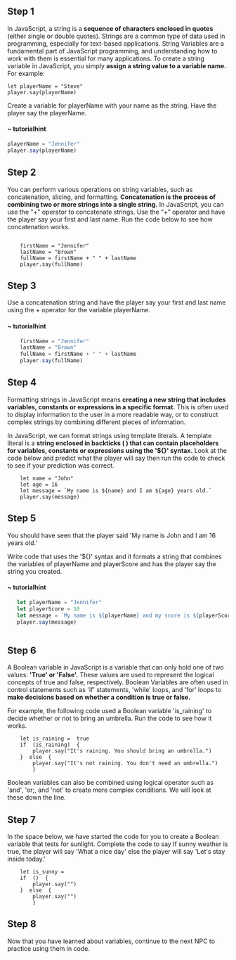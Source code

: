 ## Step 1

In JavaScript, a string is a **sequence of characters enclosed in quotes** (either single or double quotes). Strings are a common type of data used in programming, especially for text-based applications.
 String Variables are a fundamental part of JavaScript programming, and understanding how to work with them is essential for many applications. 
 To create a string variable in JavaScript, you simply **assign a string value to a variable name.**
 For example:

    let playerName = "Steve"
    player.say(playerName)

Create a variable for playerName with your name as the string. Have the player say the playerName.

#### ~ tutorialhint

```javascript
playerName = "Jennifer"
player.say(playerName)

```

## Step 2

You can perform various operations on string variables, such as concatenation, slicing, and formatting. **Concatenation is the process of combining two or more strings into a single string.** In JavaScript, you can use the "+" operator to concatenate strings. Use the “+” operator and have the player say your first and last name. Run the code below to see how concatenation works. 
```template

    firstName = "Jennifer"
    lastName = "Brown"
    fullName = firstName + " " + lastName 
    player.say(fullName)
```

## Step 3

Use a concatenation string and have the player say your first and last name using the + operator for the variable playerName.

  #### ~ tutorialhint

```javascript
    firstName = "Jennifer"
    lastName = "Brown"
    fullName = firstName + " " + lastName 
    player.say(fullName)
```

## Step 4

Formatting strings in JavaScript means **creating a new string that includes variables, constants or expressions in a specific format.** This is often used to display information to the user in a more readable way, or to construct complex strings by combining different pieces of information.

In JavaScript, we can format strings using template literals. A template literal is a **string enclosed in backticks (  ) that can contain placeholders for variables, constants or expressions using the '${}' syntax.**
Look at the code below and predict what the player will say then run the code to check to see if your prediction was correct. 

```template
    let name = "John"
    let age = 16 
    let message = `My name is ${name} and I am ${age} years old.`  
    player.say(message)
```

## Step 5

You should have seen that the player said 'My name is John and I am 16 years old.'

Write code that uses the '${}' syntax and it formats a string that combines the variables of playerName and playerScore and has the player say the string you created. 

  #### ~ tutorialhint
```javascript
   let playerName = "Jennifer"
   let playerScore = 10
   let message = `My name is ${playerName} and my score is ${playerScore}.`  
   player.say(message)
   
```


## Step 6

A Boolean variable in JavaScript is a variable that can only hold one of two values: **'True' or 'False'.** These values are used to represent the logical concepts of true and false, respectively. Boolean Variables are often used in control statements such as 'if' statements, 'while' loops, and 'for' loops to **make decisions based on whether a condition is true or false.** 

For example, the following code used a Boolean variable 'is_raining' to decide whether or not to bring an umbrella. Run the code to see how it works. 
```template
    let is_raining =  true
    if  (is_raining)  {
	    player.say("It's raining. You should bring an umbrella.")
	}  else  {
		player.say("It's not raining. You don't need an umbrella.")
		}
```
Boolean variables can also be combined using logical operator such as 'and', 'or;, and 'not' to create more complex conditions. We will look at these down the line.

## Step 7

In the space below, we have started the code for you to create a Boolean variable that tests for sunlight.  Complete the code to say If sunny weather is true, the player will say 'What a nice day' else the player will say 'Let's stay inside today.'
```template
    let is_sunny =  
    if  ()  {
	    player.say("")
	}  else  {
		player.say("")
		}
```

## Step 8

Now that you have learned about variables, continue to the next NPC to practice using them in code. 
